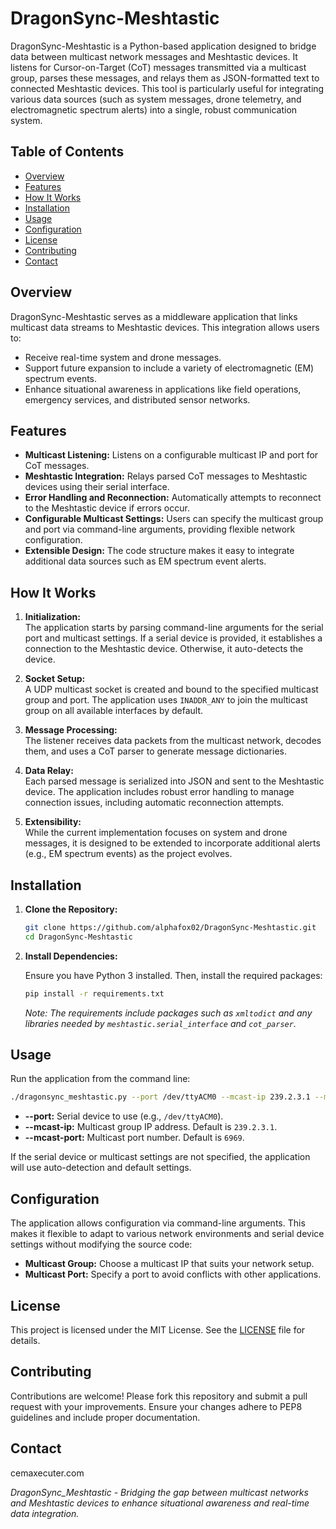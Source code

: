 # DragonSync-Meshtastic

DragonSync-Meshtastic is a Python-based application designed to bridge data between multicast network messages and Meshtastic devices. It listens for Cursor-on-Target (CoT) messages transmitted via a multicast group, parses these messages, and relays them as JSON-formatted text to connected Meshtastic devices. This tool is particularly useful for integrating various data sources (such as system messages, drone telemetry, and electromagnetic spectrum alerts) into a single, robust communication system.

## Table of Contents

- [Overview](#overview)
- [Features](#features)
- [How It Works](#how-it-works)
- [Installation](#installation)
- [Usage](#usage)
- [Configuration](#configuration)
- [License](#license)
- [Contributing](#contributing)
- [Contact](#contact)

## Overview

DragonSync-Meshtastic serves as a middleware application that links multicast data streams to Meshtastic devices. This integration allows users to:

- Receive real-time system and drone messages.
- Support future expansion to include a variety of electromagnetic (EM) spectrum events.
- Enhance situational awareness in applications like field operations, emergency services, and distributed sensor networks.

## Features

- **Multicast Listening:** Listens on a configurable multicast IP and port for CoT messages.
- **Meshtastic Integration:** Relays parsed CoT messages to Meshtastic devices using their serial interface.
- **Error Handling and Reconnection:** Automatically attempts to reconnect to the Meshtastic device if errors occur.
- **Configurable Multicast Settings:** Users can specify the multicast group and port via command-line arguments, providing flexible network configuration.
- **Extensible Design:** The code structure makes it easy to integrate additional data sources such as EM spectrum event alerts.

## How It Works

1. **Initialization:**  
   The application starts by parsing command-line arguments for the serial port and multicast settings. If a serial device is provided, it establishes a connection to the Meshtastic device. Otherwise, it auto-detects the device.

2. **Socket Setup:**  
   A UDP multicast socket is created and bound to the specified multicast group and port. The application uses `INADDR_ANY` to join the multicast group on all available interfaces by default.

3. **Message Processing:**  
   The listener receives data packets from the multicast network, decodes them, and uses a CoT parser to generate message dictionaries.

4. **Data Relay:**  
   Each parsed message is serialized into JSON and sent to the Meshtastic device. The application includes robust error handling to manage connection issues, including automatic reconnection attempts.

5. **Extensibility:**  
   While the current implementation focuses on system and drone messages, it is designed to be extended to incorporate additional alerts (e.g., EM spectrum events) as the project evolves.

## Installation

1. **Clone the Repository:**

   ```bash
   git clone https://github.com/alphafox02/DragonSync-Meshtastic.git
   cd DragonSync-Meshtastic
   ```

2. **Install Dependencies:**

   Ensure you have Python 3 installed. Then, install the required packages:

   ```bash
   pip install -r requirements.txt
   ```

   *Note: The requirements include packages such as `xmltodict` and any libraries needed by `meshtastic.serial_interface` and `cot_parser`.*

## Usage

Run the application from the command line:

```bash
./dragonsync_meshtastic.py --port /dev/ttyACM0 --mcast-ip 239.2.3.1 --mcast-port 6969
```

- **--port:** Serial device to use (e.g., `/dev/ttyACM0`).
- **--mcast-ip:** Multicast group IP address. Default is `239.2.3.1`.
- **--mcast-port:** Multicast port number. Default is `6969`.

If the serial device or multicast settings are not specified, the application will use auto-detection and default settings.

## Configuration

The application allows configuration via command-line arguments. This makes it flexible to adapt to various network environments and serial device settings without modifying the source code:

- **Multicast Group:** Choose a multicast IP that suits your network setup.
- **Multicast Port:** Specify a port to avoid conflicts with other applications.

## License

This project is licensed under the MIT License. See the [LICENSE](./LICENSE) file for details.

## Contributing

Contributions are welcome! Please fork this repository and submit a pull request with your improvements. Ensure your changes adhere to PEP8 guidelines and include proper documentation.

## Contact

cemaxecuter.com

*DragonSync_Meshtastic - Bridging the gap between multicast networks and Meshtastic devices to enhance situational awareness and real-time data integration.*
